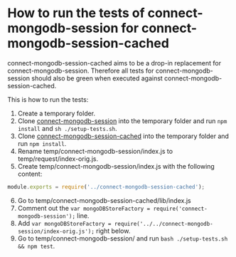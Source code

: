 # How to run the tests of connect-mongodb-session for connect-mongodb-session-cached

connect-mongodb-session-cached aims to be a drop-in replacement for connect-mongodb-session. Therefore all tests for connect-mongodb-session should also be green when executed against connect-mongodb-session-cached.

This is how to run the tests:

1. Create a temporary folder.
2. Clone [connect-mongodb-session](https://github.com/mongodb-js/connect-mongodb-session) into the temporary folder and run `npm install` and `sh ./setup-tests.sh`.
3. Clone [connect-mongodb-session-cached](https://github.com/analog-nico/connect-mongodb-session-cached) into the temporary folder and run `npm install`.
4. Rename temp/connect-mongodb-session/index.js to temp/request/index-orig.js.
5. Create temp/connect-mongodb-session/index.js with the following content:

``` js
module.exports = require('../connect-mongodb-session-cached');
```

6. Go to temp/connect-mongodb-session-cached/lib/index.js
7. Comment out the `var mongoDBStoreFactory = require('connect-mongodb-session');` line.
8. Add `var mongoDBStoreFactory = require('../../connect-mongodb-session/index-orig.js');` right below.
9. Go to temp/connect-mongodb-session/ and run `bash ./setup-tests.sh && npm test`.

